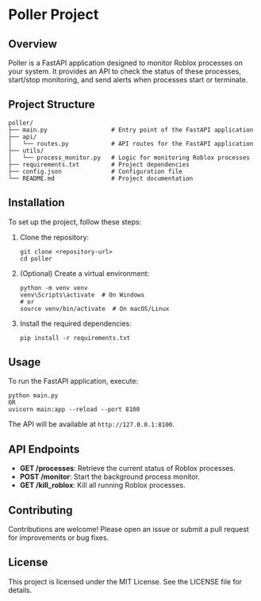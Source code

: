 # Poller Project

## Overview
Poller is a FastAPI application designed to monitor Roblox processes on your system. It provides an API to check the status of these processes, start/stop monitoring, and send alerts when processes start or terminate.

## Project Structure
```
poller/
├── main.py                  # Entry point of the FastAPI application
├── api/
│   └── routes.py            # API routes for the FastAPI application
├── utils/
│   └── process_monitor.py   # Logic for monitoring Roblox processes
├── requirements.txt         # Project dependencies
├── config.json              # Configuration file
└── README.md                # Project documentation
```

## Installation
To set up the project, follow these steps:

1. Clone the repository:
   ```
   git clone <repository-url>
   cd poller
   ```

2. (Optional) Create a virtual environment:
   ```
   python -m venv venv
   venv\Scripts\activate  # On Windows
   # or
   source venv/bin/activate  # On macOS/Linux
   ```

3. Install the required dependencies:
   ```
   pip install -r requirements.txt
   ```

## Usage
To run the FastAPI application, execute:
```
python main.py
OR
uvicorn main:app --reload --port 8100
```

The API will be available at `http://127.0.0.1:8100`.

## API Endpoints
- **GET /processes**: Retrieve the current status of Roblox processes.
- **POST /monitor**: Start the background process monitor.
- **GET /kill_roblox**: Kill all running Roblox processes.

## Contributing
Contributions are welcome! Please open an issue or submit a pull request for improvements or bug fixes.

## License
This project is licensed under the MIT License. See the LICENSE file for details.